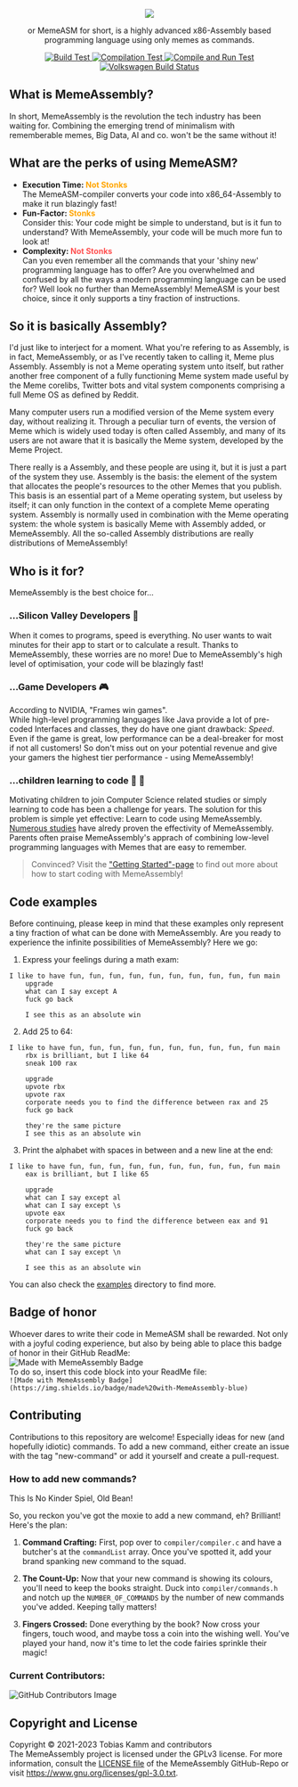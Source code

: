 <p align="center">
 <img src="images/logo.png"> 
 <p align="center">or MemeASM for short, is a highly advanced x86-Assembly based programming language using only memes as commands.</p>
</p>
  <p align="center">
    <a href="https://github.com/kammt/MemeAssembly/actions/workflows/build_test.yml">
        <img src="https://github.com/kammt/MemeAssembly/actions/workflows/build_test.yml/badge.svg" alt="Build Test">
    </a>
    <a href="https://github.com/kammt/MemeAssembly/actions/workflows/compilation_test.yml">
      <img src="https://github.com/kammt/MemeAssembly/actions/workflows/compilation_test.yml/badge.svg" alt="Compilation Test" />
   </a>
   <a href="https://github.com/kammt/MemeAssembly/actions/workflows/compile_and_run_test.yml">
      <img src="https://github.com/kammt/MemeAssembly/actions/workflows/compile_and_run_test.yml/badge.svg" alt="Compile and Run Test" />
   </a>
   <a href="https://github.com/auchenberg/volkswagen">
      <img src="https://auchenberg.github.io/volkswagen/volkswargen_ci.svg?v=1" alt="Volkswagen Build Status">
   </a> 
  </p>
    
## What is MemeAssembly?
In short, MemeAssembly is the revolution the tech industry has been waiting for. Combining the emerging trend of minimalism with rememberable memes, Big Data, AI and co. won't be the same without it!

## What are the perks of using MemeASM?
- **Execution Time: <span style="color:orange">Not Stonks</span>** \
    The MemeASM-compiler converts your code into x86_64-Assembly to make it run blazingly fast!
- **Fun-Factor: <span style="color:orange">Stonks</span>** \
    Consider this: Your code might be simple to understand, but is it fun to understand? With MemeAssembly, your code will be much more fun to look at!
- **Complexity: <span style="color:#ff5050">Not Stonks</span>** \
    Can you even remember all the commands that your 'shiny new' programming language has to offer? Are you overwhelmed and confused by all the ways a modern programming language can be used for? Well look no further than MemeAssembly! MemeASM is your best choice, since it only supports a tiny fraction of instructions.

## So it is basically Assembly?
I'd just like to interject for a moment. What you're refering to as Assembly, is in fact, MemeAssembly, or as I've recently taken to calling it, Meme plus Assembly. Assembly is not a Meme operating system unto itself, but rather another free component of a fully functioning Meme system made useful by the Meme corelibs, Twitter bots and vital system components comprising a full Meme OS as defined by Reddit.

Many computer users run a modified version of the Meme system every day, without realizing it. Through a peculiar turn of events, the version of Meme which is widely used today is often called Assembly, and many of its users are not aware that it is basically the Meme system, developed by the Meme Project.

There really is a Assembly, and these people are using it, but it is just a part of the system they use. Assembly is the basis: the element of the system that allocates the people's resources to the other Memes that you publish. This basis is an essential part of a Meme operating system, but useless by itself; it can only function in the context of a complete Meme operating system. Assembly is normally used in combination with the Meme operating system: the whole system is basically Meme with Assembly added, or MemeAssembly. All the so-called Assembly distributions are really distributions of MemeAssembly!

## Who is it for?
MemeAssembly is the best choice for...
### ...Silicon Valley Developers :iphone:
When it comes to programs, speed is everything. No user wants to wait minutes for their app to start or to calculate a result. 
Thanks to MemeAssembly, these worries are no more! Due to MemeAssembly's high level of optimisation, your code will be blazingly fast!

### ...Game Developers :video_game:
According to NVIDIA, "Frames win games". \
While high-level programming languages like Java provide a lot of pre-coded Interfaces and classes, they do have one giant drawback: *Speed*. \
Even if the game is great, low performance can be a deal-breaker for most if not all customers! So don't miss out on your potential revenue and give your gamers the highest tier performance - using MemeAssembly!

### ...children learning to code :boy: :girl:
Motivating children to join Computer Science related studies or simply learning to code has been a challenge for years. The solution for this problem is simple yet effective: Learn to code using MemeAssembly. \
[Numerous studies](https://www.youtube.com/watch?v=dQw4w9WgXcQ) have alredy proven the effectivity of MemeAssembly. Parents often praise MemeAssembly's apprach of combining low-level programming languages with Memes that are easy to remember. 

> Convinced? Visit the ["Getting Started"-page](https://kammt.github.io/MemeAssembly/#/getting-started) to find out more about how to start coding with MemeAssembly!

## Code examples
Before continuing, please keep in mind that these examples only represent a tiny fraction of what can be done with MemeAssembly. Are you ready to experience the infinite possibilities of MemeAssembly? Here we go:
1. Express your feelings during a math exam:
```
I like to have fun, fun, fun, fun, fun, fun, fun, fun, fun, fun main
    upgrade
    what can I say except A
    fuck go back

    I see this as an absolute win
```
2. Add 25 to 64:
```
I like to have fun, fun, fun, fun, fun, fun, fun, fun, fun, fun main
    rbx is brilliant, but I like 64
    sneak 100 rax

    upgrade
    upvote rbx
    upvote rax
    corporate needs you to find the difference between rax and 25
    fuck go back

    they're the same picture
    I see this as an absolute win
```
3. Print the alphabet with spaces in between and a new line at the end:
```
I like to have fun, fun, fun, fun, fun, fun, fun, fun, fun, fun main
    eax is brilliant, but I like 65

    upgrade
    what can I say except al
    what can I say except \s
    upvote eax
    corporate needs you to find the difference between eax and 91
    fuck go back

    they're the same picture
    what can I say except \n

    I see this as an absolute win
```

You can also check the [examples](examples/) directory to find more.

## Badge of honor
Whoever dares to write their code in MemeASM shall be rewarded. Not only with a joyful coding experience, but also by being able to place this badge of honor in their GitHub ReadMe:\
![Made with MemeAssembly Badge](https://img.shields.io/badge/made%20with-MemeAssembly-blue)\
To do so, insert this code block into your ReadMe file: \
```![Made with MemeAssembly Badge](https://img.shields.io/badge/made%20with-MemeAssembly-blue)```

## Contributing
Contributions to this repository are welcome! Especially ideas for new (and hopefully idiotic) commands. To add a new command, either create an issue with the tag "new-command" or add it yourself and create a pull-request.

### How to add new commands? 
This Is No Kinder Spiel, Old Bean!

So, you reckon you've got the moxie to add a new command, eh? Brilliant! Here's the plan:

1. **Command Crafting:** First, pop over to `compiler/compiler.c` and have a butcher's at the `commandList` array. Once you've spotted it, add your brand spanking new command to the squad.

2. **The Count-Up:** Now that your new command is showing its colours, you'll need to keep the books straight. Duck into `compiler/commands.h` and notch up the `NUMBER_OF_COMMANDS` by the number of new commands you've added. Keeping tally matters!

3. **Fingers Crossed:** Done everything by the book? Now cross your fingers, touch wood, and maybe toss a coin into the wishing well. You've played your hand, now it's time to let the code fairies sprinkle their magic!


### Current Contributors:
![GitHub Contributors Image](https://contrib.rocks/image?repo=kammt/MemeAssembly)

## Copyright and License
Copyright :copyright: 2021-2023 Tobias Kamm and contributors \
The MemeAssembly project is licensed under the GPLv3 license. For more information, consult the [LICENSE file](https://github.com/kammt/MemeAssembly/LICENSE) of the MemeAssembly GitHub-Repo or visit https://www.gnu.org/licenses/gpl-3.0.txt.
